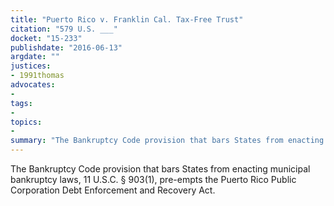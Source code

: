 ```yaml
---
title: "Puerto Rico v. Franklin Cal. Tax-Free Trust"
citation: "579 U.S. ___"
docket: "15-233"
publishdate: "2016-06-13"
argdate: ""
justices:
- 1991thomas
advocates:
- 
tags:
- 
topics:
- 
summary: "The Bankruptcy Code provision that bars States from enacting municipal bankruptcy laws, 11 U.S.C. § 903(1), pre-empts the Puerto Rico Public Corporation Debt Enforcement and Recovery Act."
---
```

The Bankruptcy Code provision that bars States from enacting municipal bankruptcy laws, 11 U.S.C. § 903(1), pre-empts the Puerto Rico Public Corporation Debt Enforcement and Recovery Act.

